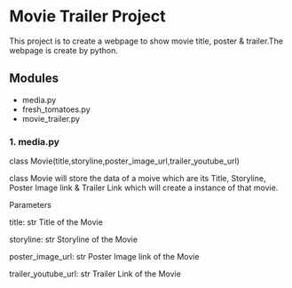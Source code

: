 # Movie Trailer Project

This project is to create a webpage to show movie title, poster & trailer.The webpage is create by python.

## Modules
* media.py
* fresh_tomatoes.py
* movie_trailer.py

### 1. media.py
class Movie(title,storyline,poster_image_url,trailer_youtube_url)

class Movie will store the data of a moive which are
its Title, Storyline, Poster Image link & Trailer Link
which will create a instance of that movie.

Parameters

title:                  str
                        Title of the Movie

storyline:              str
                        Storyline of the Movie

poster_image_url:       str
                        Poster Image link of the Movie

trailer_youtube_url:    str
                        Trailer Link of the Movie
